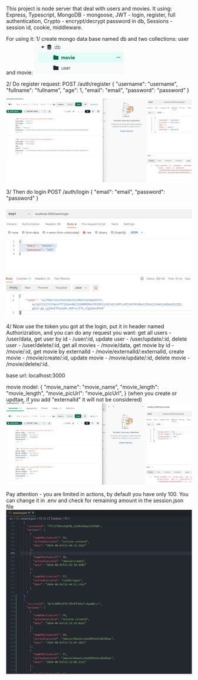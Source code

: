 This project is node server that deal with users and movies.
It using:
Express, 
Typescript,
MongoDB - mongoose,
JWT - login, register, full authentication,
Crypto - encrypt/decrypt password in db,
Sessions - session id, cookie, middleware.

For using it:
1/ create mongo data base named db and two collections: user and movie:
![db img](./readme/db.png)

2/ Do register request: 
POST
/auth/register
{
    "username": "username",
    "fullname": "fullname",
    "age": 1,
    "email": "email",
    "password": "password"
} 

![register](./readme/register.png)

3/ Then do login
POST
/auth/login
{
    "email": "email",
    "password": "password"
}

![login img](./readme/login.png)

4/ Now use the token you got at the login, put it in header named Authorizration, and you can do any request you want:
get all users - /user/data,
get user by id - /user/:id,
update user - /user/update/:id,
delete user - /user/delete/:id,
get all movies - /movie/data,
get movie by id - /movie/:id,
get movie by externalId - /movie/externalId/:externalId,
create movie - /movie/create/:id,
update movie - /movie/update/:id,
delete movie - /movie/delete/:id.

base url: localhost:3000

movie model:
{
    "movie_name": "movie_name",
    "movie_length": "movie_length",
    "movie_picUrl": "movie_picUrl",
} 
(when you create or updtae, if you add "externalId" it will not be considered)
![create movie](./readme/createMovie.png)

Pay attention - you are limited in actions, by default you have only 100.
You can change it in .env and check for remaining amount in the session.json file
![sessions](./readme/sessions.png)
